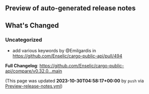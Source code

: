 ## Preview of auto-generated release notes
<!-- Release notes generated using configuration in .github/release.yml at main -->

## What's Changed
### Uncategorized
* add various keywords by @Emilgardis in https://github.com/Enselic/cargo-public-api/pull/494


**Full Changelog**: https://github.com/Enselic/cargo-public-api/compare/v0.32.0...main


(This page was updated **2023-10-30T04:58:17+00:00** by `push` via [Preview-release-notes.yml](https://github.com/Enselic/cargo-public-api/actions/runs/6688499362))
